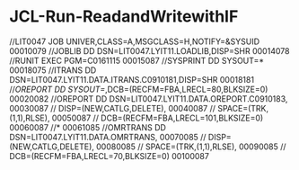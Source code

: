 # JCL-Run-ReadandWritewithIF

//LIT0047  JOB  UNIVER,CLASS=A,MSGCLASS=H,NOTIFY=&SYSUID                00010079
//JOBLIB   DD   DSN=LIT0047.LYIT11.LOADLIB,DISP=SHR                     00014078
//RUNIT    EXEC PGM=C0161115                                            00015087
//SYSPRINT DD   SYSOUT=*                                                00018075
//ITRANS   DD   DSN=LIT0047.LYIT11.DATA.ITRANS.C0910181,DISP=SHR        00018181
//*OREPORT DD SYSOUT=*,DCB=(RECFM=FBA,LRECL=80,BLKSIZE=0)               00020082
//OREPORT  DD DSN=LIT0047.LYIT11.DATA.OREPORT.C0910183,                 00030087
//            DISP=(NEW,CATLG,DELETE),                                  00040087
//            SPACE=(TRK,(1,1),RLSE),                                   00050087
//            DCB=(RECFM=FBA,LRECL=101,BLKSIZE=0)                       00060087
//*                                                                     00061085
//OMRTRANS DD DSN=LIT0047.LYIT11.DATA.OMRTRANS,                         00070085
//            DISP=(NEW,CATLG,DELETE),                                  00080085
//            SPACE=(TRK,(1,1),RLSE),                                   00090085
//            DCB=(RECFM=FBA,LRECL=70,BLKSIZE=0)                        00100087
 
